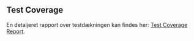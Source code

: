 ## Test Coverage
En detaljeret rapport over testdækningen kan findes her: [Test Coverage Report](test-coverage-report/index.html).
